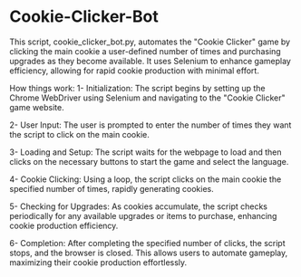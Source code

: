 # Cookie-Clicker-Bot
This script, cookie_clicker_bot.py, automates the "Cookie Clicker" game by clicking the main cookie a user-defined number of times and purchasing upgrades as they become available. It uses Selenium to enhance gameplay efficiency, allowing for rapid cookie production with minimal effort.

How things work: 
1- Initialization: The script begins by setting up the Chrome WebDriver using Selenium and navigating to the "Cookie Clicker" game website.

2- User Input: The user is prompted to enter the number of times they want the script to click on the main cookie.

3- Loading and Setup: The script waits for the webpage to load and then clicks on the necessary buttons to start the game and select the language.

4- Cookie Clicking: Using a loop, the script clicks on the main cookie the specified number of times, rapidly generating cookies.

5- Checking for Upgrades: As cookies accumulate, the script checks periodically for any available upgrades or items to purchase, enhancing cookie production efficiency.

6- Completion: After completing the specified number of clicks, the script stops, and the browser is closed. This allows users to automate gameplay, maximizing their cookie production effortlessly.
